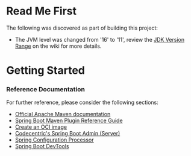 # Read Me First
The following was discovered as part of building this project:

* The JVM level was changed from '16' to '11', review the [JDK Version Range](https://github.com/spring-projects/spring-framework/wiki/Spring-Framework-Versions#jdk-version-range) on the wiki for more details.

# Getting Started

### Reference Documentation
For further reference, please consider the following sections:

* [Official Apache Maven documentation](https://maven.apache.org/guides/index.html)
* [Spring Boot Maven Plugin Reference Guide](https://docs.spring.io/spring-boot/docs/2.3.12.BUILD-SNAPSHOT/maven-plugin/reference/html/)
* [Create an OCI image](https://docs.spring.io/spring-boot/docs/2.3.12.BUILD-SNAPSHOT/maven-plugin/reference/html/#build-image)
* [Codecentric's Spring Boot Admin (Server)](https://codecentric.github.io/spring-boot-admin/current/#getting-started)
* [Spring Configuration Processor](https://docs.spring.io/spring-boot/docs/2.5.0/reference/htmlsingle/#configuration-metadata-annotation-processor)
* [Spring Boot DevTools](https://docs.spring.io/spring-boot/docs/2.5.0/reference/htmlsingle/#using-boot-devtools)

